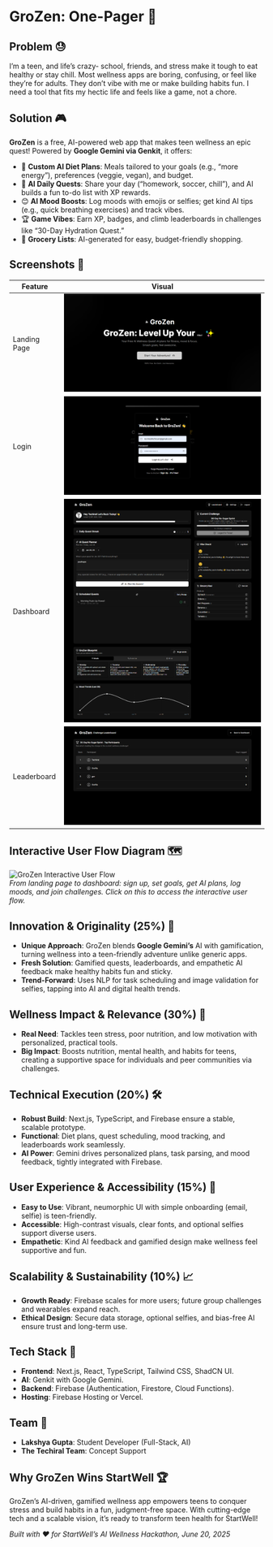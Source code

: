 # GroZen: One-Pager 🌟

## Problem 😓
I’m a teen, and life’s crazy- school, friends, and stress make it tough to eat healthy or stay chill. Most wellness apps are boring, confusing, or feel like they’re for adults. They don’t vibe with me or make building habits fun. I need a tool that fits my hectic life and feels like a game, not a chore.

## Solution 🎮
**GroZen** is a free, AI-powered web app that makes teen wellness an epic quest! Powered by **Google Gemini via Genkit**, it offers:
- 🥗 **Custom AI Diet Plans**: Meals tailored to your goals (e.g., “more energy”), preferences (veggie, vegan), and budget.
- 📅 **AI Daily Quests**: Share your day (“homework, soccer, chill”), and AI builds a fun to-do list with XP rewards.
- 😊 **AI Mood Boosts**: Log moods with emojis or selfies; get kind AI tips (e.g., quick breathing exercises) and track vibes.
- 🏆 **Game Vibes**: Earn XP, badges, and climb leaderboards in challenges like “30-Day Hydration Quest.”
- 🛒 **Grocery Lists**: AI-generated for easy, budget-friendly shopping.

## Screenshots 📸
| **Feature** | **Visual** |
|-------------|------------|
| Landing Page | ![Landing Page](../public/landing.png) |
| Login | ![Login](../public/login.png) |
| Dashboard | ![Dashboard](../public/dashboard.png) |
| Leaderboard | ![Leaderboard](../public/leaderboard.png) |

## Interactive User Flow Diagram 🗺️
![GroZen Interactive User Flow](https://app.supademo.com/embed/cmc4pcj1d0epyllpn4izbui9n?embed_v=2)  
*From landing page to dashboard: sign up, set goals, get AI plans, log moods, and join challenges. Click on this to access the interactive user flow.*

## Innovation & Originality (25%) 🚀
- **Unique Approach**: GroZen blends **Google Gemini’s** AI with gamification, turning wellness into a teen-friendly adventure unlike generic apps.
- **Fresh Solution**: Gamified quests, leaderboards, and empathetic AI feedback make healthy habits fun and sticky.
- **Trend-Forward**: Uses NLP for task scheduling and image validation for selfies, tapping into AI and digital health trends.

## Wellness Impact & Relevance (30%) 💪
- **Real Need**: Tackles teen stress, poor nutrition, and low motivation with personalized, practical tools.
- **Big Impact**: Boosts nutrition, mental health, and habits for teens, creating a supportive space for individuals and peer communities via challenges.

## Technical Execution (20%) 🛠️
- **Robust Build**: Next.js, TypeScript, and Firebase ensure a stable, scalable prototype.
- **Functional**: Diet plans, quest scheduling, mood tracking, and leaderboards work seamlessly.
- **AI Power**: Gemini drives personalized plans, task parsing, and mood feedback, tightly integrated with Firebase.

## User Experience & Accessibility (15%) 🌈
- **Easy to Use**: Vibrant, neumorphic UI with simple onboarding (email, selfie) is teen-friendly.
- **Accessible**: High-contrast visuals, clear fonts, and optional selfies support diverse users.
- **Empathetic**: Kind AI feedback and gamified design make wellness feel supportive and fun.

## Scalability & Sustainability (10%) 📈
- **Growth Ready**: Firebase scales for more users; future group challenges and wearables expand reach.
- **Ethical Design**: Secure data storage, optional selfies, and bias-free AI ensure trust and long-term use.

## Tech Stack 🔧
- **Frontend**: Next.js, React, TypeScript, Tailwind CSS, ShadCN UI.
- **AI**: Genkit with Google Gemini.
- **Backend**: Firebase (Authentication, Firestore, Cloud Functions).
- **Hosting**: Firebase Hosting or Vercel.

## Team 👥
- **Lakshya Gupta**: Student Developer (Full-Stack, AI)
- **The Techiral Team**: Concept Support

## Why GroZen Wins StartWell 🏆
GroZen’s AI-driven, gamified wellness app empowers teens to conquer stress and build habits in a fun, judgment-free space. With cutting-edge tech and a scalable vision, it’s ready to transform teen health for StartWell!

*Built with ❤️ for StartWell’s AI Wellness Hackathon, June 20, 2025*
